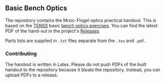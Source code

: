 ## Basic Bench Optics
The repository contains the Mrsic-Flogel optics practical handout. 
This is based on the [TENSS](http://www.tenss.ro/) basic [bench optics exercises](https://github.com/tenss/bench_optics). 
You can find the latest PDF of the hand-out in the project's [Releases](https://github.com/BaselLaserMouse/bench_optics/releases).

Parts lists are supplied in `.txt` files separate from the `.tex` and `.pdf`.

### Contributing
The handout is written in Latex. 
Please do not push PDFs of the built handout to the repository because it bloats the repository.
Instead, you can upload PDFs to a release. 

